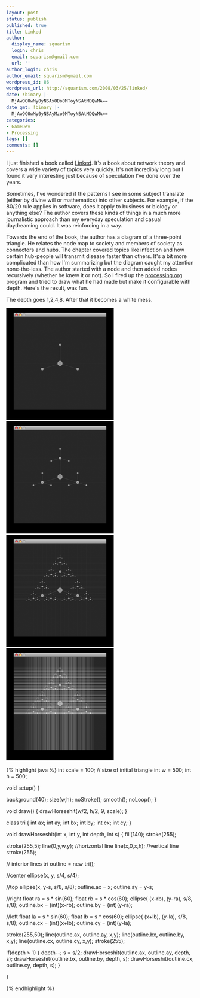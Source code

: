 ```yaml
---
layout: post
status: publish
published: true
title: Linked
author:
  display_name: squarism
  login: chris
  email: squarism@gmail.com
  url: ''
author_login: chris
author_email: squarism@gmail.com
wordpress_id: 86
wordpress_url: http://squarism.com/2008/03/25/linked/
date: !binary |-
  MjAwOC0wMy0yNSAxODo0MToyNSAtMDQwMA==
date_gmt: !binary |-
  MjAwOC0wMy0yNSAyMzo0MToyNSAtMDQwMA==
categories:
- GameDev
- Processing
tags: []
comments: []
---
```

I just finished a book called [Linked](http://www.amazon.com/Linked-Everything-Connected-Else-Means/dp/0452284392/ref=pd_bbs_1?ie=UTF8&s=books&sr=8-1).  It's a book about network theory and covers a wide variety of topics very quickly.  It's not incredibly long but I found it very interesting just because of speculation I've done over the years.

Sometimes, I've wondered if the patterns I see in some subject translate (either by divine will or mathematics) into other subjects.  For example, if the 80/20 rule applies in software, does it apply to business or biology or anything else?  The author covers these kinds of things in a much more journalistic approach than my everyday speculation and casual daydreaming could.  It was reinforcing in a way.

Towards the end of the book, the author has a diagram of a three-point triangle.  He relates the node map to society and members of society as connectors and hubs.  The chapter covered topics like infection and how certain hub-people will transmit disease faster than others.  It's a bit more complicated than how I'm summarizing but the diagram caught my attention none-the-less.  The author started with a node and then added nodes recursively (whether he knew it or not).  So I fired up the [processing.org](http://processing.org) program and tried to draw what he had made but make it configurable with depth.  Here's the result, was fun.

The depth goes 1,2,4,8.  After that it becomes a white mess.

![linkedRecursion1](/uploads/2008/03/linkedRecursion1-288x300.png "linkedRecursion1")
![linkedRecursion2](/uploads/2008/03/linkedRecursion2-288x300.png "linkedRecursion2")
![linkedRecursion3](/uploads/2008/03/linkedRecursion3-288x300.png "linkedRecursion3")
![linkedRecursion4](/uploads/2008/03/linkedRecursion4-288x300.png "linkedRecursion4")

{% highlight java %}
int scale = 100;  // size of initial triangle
int w = 500;
int h = 500;

void setup()
{

  background(40);
  size(w,h);
  noStroke();
  smooth();
  noLoop();
}

void draw()
{
  drawHorseshit(w/2, h/2, 9, scale);
}

class tri {
  int ax;
  int ay;
  int bx;
  int by;
  int cx;
  int cy;
}

void drawHorseshit(int x, int y, int depth, int s)
{
  fill(140);
  stroke(255);

  stroke(255,5);
  line(0,y,w,y);  //horizontal line
  line(x,0,x,h);  //vertical line
  stroke(255);

  // interior lines
  tri outline = new tri();

  //center
  ellipse(x, y, s/4, s/4);

  //top
  ellipse(x, y-s, s/8, s/8);
  outline.ax = x;
  outline.ay = y-s;

  //right
  float ra = s * sin(60);
  float rb = s * cos(60);
  ellipse( (x-rb), (y-ra), s/8, s/8);
  outline.bx = (int)(x-rb);
  outline.by = (int)(y-ra);

  //left
  float la = s * sin(60);
  float lb = s * cos(60);
  ellipse( (x+lb), (y-la), s/8, s/8);
  outline.cx = (int)(x+lb);
  outline.cy = (int)(y-la);

  stroke(255,50);
  line(outline.ax, outline.ay, x,y);
  line(outline.bx, outline.by, x,y);
  line(outline.cx, outline.cy, x,y);
  stroke(255);

  if(depth > 1) {
    depth--;
    s = s/2;
    drawHorseshit(outline.ax, outline.ay, depth, s);
    drawHorseshit(outline.bx, outline.by, depth, s);
    drawHorseshit(outline.cx, outline.cy, depth, s);
  }

}

{% endhighlight %}